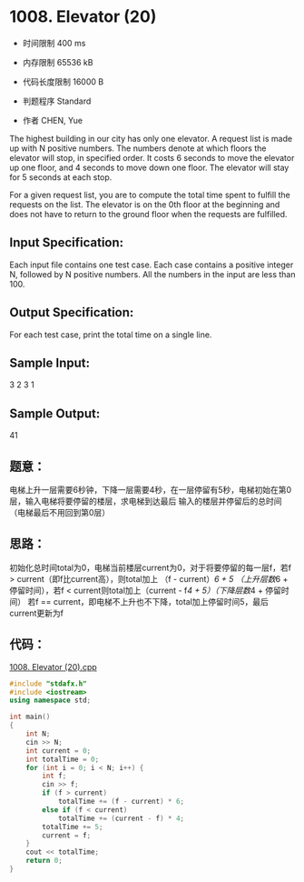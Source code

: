 # 1008. Elevator (20)

* 时间限制 400 ms

* 内存限制 65536 kB

* 代码长度限制 16000 B

* 判题程序 Standard 

* 作者 CHEN, Yue



The highest building in our city has only one elevator. A request list is made up with N positive numbers. 
The numbers denote at which floors the elevator will stop, in specified order. It costs 6 seconds to move 
the elevator up one floor, and 4 seconds to move down one floor. The elevator will stay for 5 seconds at each stop.

For a given request list, you are to compute the total time spent to fulfill the requests on the list. The 
elevator is on the 0th floor at the beginning and does not have to return to the ground floor when the 
requests are fulfilled.



## Input Specification: 

Each input file contains one test case. Each case contains a positive integer N, followed by N positive numbers. 
All the numbers in the input are less than 100.



## Output Specification: 

For each test case, print the total time on a single line. 



## Sample Input:
3 2 3 1

## Sample Output:
41


## 题意：

电梯上升一层需要6秒钟，下降一层需要4秒，在一层停留有5秒，电梯初始在第0层，输入电梯将要停留的楼层，求电梯到达最后
输入的楼层并停留后的总时间（电梯最后不用回到第0层）

## 思路：

初始化总时间total为0，电梯当前楼层current为0，对于将要停留的每一层f，若f > current（即f比current高），则total加上
（f - current）*6 + 5 （上升层数*6 + 停留时间），若f < current则total加上（current - f*4 + 5）（下降层数*4 + 停留时间）
若f == current，即电梯不上升也不下降，total加上停留时间5，最后current更新为f

## 代码：

[1008. Elevator (20).cpp ](https://github.com/jerrykcode/PAT-Advanced-Level-Practise/blob/master/1008.%20Elevator%20(20)/1008.%20Elevator%20(20).cpp)

```cpp
#include "stdafx.h"
#include <iostream>
using namespace std;

int main()
{
	int N;
	cin >> N;
	int current = 0;
	int totalTime = 0;
	for (int i = 0; i < N; i++) {
		int f;
		cin >> f;
		if (f > current) 
			totalTime += (f - current) * 6;
		else if (f < current) 
			totalTime += (current - f) * 4;
		totalTime += 5;
		current = f;
	}
	cout << totalTime;
    return 0;
}
```
